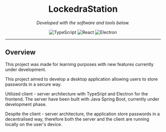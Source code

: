 <p align="center">
    <h1 align="center">LockedraStation</h1>
</p>
<p align="center">
		<em>Developed with the software and tools below.</em>
</p>
<p align="center">
	<img src="https://img.shields.io/badge/TypeScript-F7DF1E?style=flat&logo=typescript&color=grey" alt="TypeScript">
  <img src="https://img.shields.io/badge/React-61DAFB?style=flat&logo=react&color=blue" alt="React">
	<img src="https://img.shields.io/badge/Electron-47848F?style=flat&logo=electron&color=white" alt="Electron">
</p>
<hr>

##  Overview

This project was made for learning purposes with new features currently under development.

This project aimed to develop a desktop application allowing users to store passwords in a secure way. 

Utilized client - server architecture with TypeSript and Electron for the frontend. 
The server have been built with Java Spring Boot, currently under development phase.

Despite the client - server architecture, the application store passwords in a decentralised way, therefore both the server and the client are running locally on the user's device.

